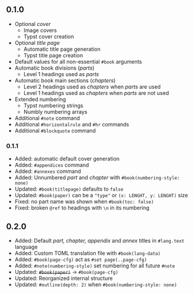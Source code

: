 ## 0.1.0

- Optional _cover_
  - Image covers
  - Typst cover creation
- Optional _title page_
  - Automatic title page generation
  - Typst title page creation
- Default values for all non-essential `#book` arguments
- Automatic book divisions (_parts_)
  - Level 1 headings used as _parts_
- Automatic book main sections (_chapters_)
  - Level 2 headings used as _chapters_ when _parts_ are used
  - Level 1 headings used as _chapters_ when _parts_ are not used
- Extended numbering
  - Typst numbering strings
  - Numbly numbering arrays
- Additional `#note` command
- Additional `#horizontalrule` and `#hr` commands
- Additional `#blockquote` command

### 0.1.1

- Added: automatic default cover generation
- Added: `#appendices` command
- Added: `#annexes` command
- Added: Unnumbered _part_ and _chapter_ with `#book(numbering-style: none)`
- Updated: `#book(titlepage)` defaults to `false`
- Updated: `#book(paper)` can be a `"type"` or `(x: LENGHT, y: LENGHT)` size
- Fixed: no part name was shown when `#book(toc: false)`
- Fixed: broken `@ref` to headings with `\n` in its numbering

## 0.2.0

- Added: Default _part, chapter, appendix_ and _annex_ titles in `#lang.text` language
- Added: Custom TOML translation file with `#book(lang-data)`
- Added: `#book(page-cfg)` act as `#set page(..page-cfg)`
- Added: `#note(numbering-style)` set numbering for all future `#note`
- Updated: ~~`#book(paper)`~~ &rarr; `#book(page-cfg)`
- Updated: Reorganized internal structure
- Updated: `#outline(depth: 2)` when `#book(numbering-style: none)`